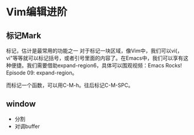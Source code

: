 # Vim编辑进阶
## 标记Mark

标记，估计是最常用的功能之一
对于标记一块区域，像Vim中，我们可以vi(，vi"等等就可以标记括号，或者引号里面的内容了。在Emacs中，我们可以享有这种便捷。我们需要借助expand-region6，具体可以围观视频：Emacs Rocks! Episode 09: expand-region。

而标记一个函数，可以用C-M-h。往后标记C-M-SPC。

## window
* 分割
* 对调buffer
